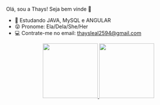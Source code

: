 Olá, sou a Thays! Seja bem vinde 🌈

- 💜 Estudando JAVA, MySQL e ANGULAR
- 😝 Pronome: Ela/Dela/She/Her
- 💻 Contrate-me no email: thaysleal2594@gmail.com

<div align="center">
  <a href="https://github.com/thayslimeira">
  <img height="150em" src="https://github-readme-stats.vercel.app/api?username=thayslimeira&show_icons=true&theme=dracula&include_all_commits=true&count_private=true"/>
  <img height="150em" src="https://github-readme-stats.vercel.app/api/top-langs/?username=thayslimeira&layout=compact&langs_count=7&theme=dracula"/>
</div>
